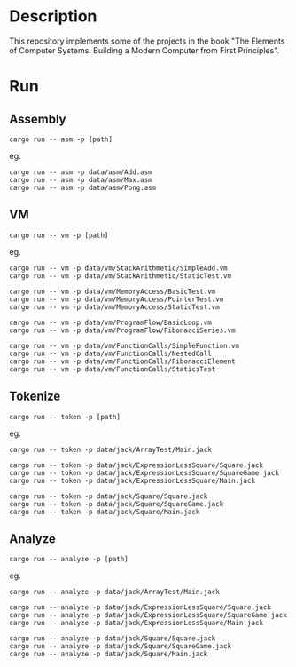 # Description

This repository implements some of the projects in the book "The Elements of Computer Systems: Building a Modern Computer from First Principles".

# Run

## Assembly

```
cargo run -- asm -p [path]
```

eg.
```
cargo run -- asm -p data/asm/Add.asm
cargo run -- asm -p data/asm/Max.asm
cargo run -- asm -p data/asm/Pong.asm
```

## VM

```
cargo run -- vm -p [path]
```

eg.
```
cargo run -- vm -p data/vm/StackArithmetic/SimpleAdd.vm
cargo run -- vm -p data/vm/StackArithmetic/StaticTest.vm

cargo run -- vm -p data/vm/MemoryAccess/BasicTest.vm
cargo run -- vm -p data/vm/MemoryAccess/PointerTest.vm 
cargo run -- vm -p data/vm/MemoryAccess/StaticTest.vm

cargo run -- vm -p data/vm/ProgramFlow/BasicLoop.vm
cargo run -- vm -p data/vm/ProgramFlow/FibonacciSeries.vm 

cargo run -- vm -p data/vm/FunctionCalls/SimpleFunction.vm
cargo run -- vm -p data/vm/FunctionCalls/NestedCall
cargo run -- vm -p data/vm/FunctionCalls/FibonacciElement
cargo run -- vm -p data/vm/FunctionCalls/StaticsTest
```

## Tokenize

```
cargo run -- token -p [path]
```

eg.
```
cargo run -- token -p data/jack/ArrayTest/Main.jack

cargo run -- token -p data/jack/ExpressionLessSquare/Square.jack
cargo run -- token -p data/jack/ExpressionLessSquare/SquareGame.jack
cargo run -- token -p data/jack/ExpressionLessSquare/Main.jack

cargo run -- token -p data/jack/Square/Square.jack
cargo run -- token -p data/jack/Square/SquareGame.jack
cargo run -- token -p data/jack/Square/Main.jack
```

## Analyze

```
cargo run -- analyze -p [path]
```

eg.
```
cargo run -- analyze -p data/jack/ArrayTest/Main.jack

cargo run -- analyze -p data/jack/ExpressionLessSquare/Square.jack
cargo run -- analyze -p data/jack/ExpressionLessSquare/SquareGame.jack
cargo run -- analyze -p data/jack/ExpressionLessSquare/Main.jack

cargo run -- analyze -p data/jack/Square/Square.jack
cargo run -- analyze -p data/jack/Square/SquareGame.jack
cargo run -- analyze -p data/jack/Square/Main.jack
```
